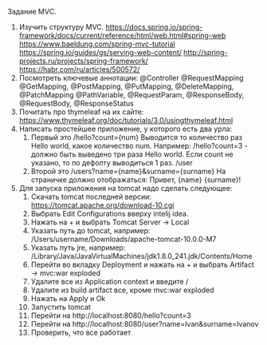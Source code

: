 Задание MVC.
1) Изучить структуру MVC.
   https://docs.spring.io/spring-framework/docs/current/reference/html/web.html#spring-web
   https://www.baeldung.com/spring-mvc-tutorial
   https://spring.io/guides/gs/serving-web-content/
   http://spring-projects.ru/projects/spring-framework/
   https://habr.com/ru/articles/500572/
2) Посмотреть ключевые аннотации:
   @Controller
   @RequestMapping
   @GetMapping, @PostMapping, @PutMapping, @DeleteMapping, @PatchMapping
   @PathVariable, @RequestParam, @ResponseBody, @RequestBody, @ResponseStatus
3) Почитать про thymeleaf на их сайте: https://www.thymeleaf.org/doc/tutorials/3.0/usingthymeleaf.html
4) Написать простейшее приложение, у которого есть два урла:
   1. Первый это /hello?count={num} Выводится то количество раз Hello world, какое количество num.
      Например:
      /hello?count=3 - должно быть выведено три раза Hello world. Если count  не указано, то по дефолту выводиться 1 раз.
      /user
   2. Второй это /users?name={name}&surname={surname}
      На страничке должно отображаться:
      Привет, {name} {surname}!
5) Для запуска приложения на tomcat надо сделать следующее: 
   1. Скачать tomcat последней версии: https://tomcat.apache.org/download-10.cgi
   2. Выбрать Edit Configurations вверху intelij idea.
   3. Нажать на + и выбрать Tomcat Server -> Local
   4. Указать путь до tomcat, например: /Users/username/Downloads/apache-tomcat-10.0.0-M7
   5. Указать путь jre, например: /Library/Java/JavaVirtualMachines/jdk1.8.0_241.jdk/Contents/Home
   6. Перейти во вкладку Deployment и нажать на + и выбрать Artifact -> mvc:war exploded
   7. Удалите все из Application context и введите /
   8. Удалите из build artifact все, кроме mvc:war exploded
   9. Нажать на Apply и Ok
   10. Запустить tomcat 
   11. Перейти на http://localhost:8080/hello?count=3
   12. Перейти на http://localhost:8080/user?name=Ivan&surname=Ivanov
   13. Проверить, что все работает